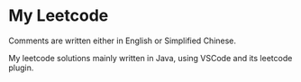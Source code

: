 # My Leetcode

Comments are written either in English or Simplified Chinese.

My leetcode solutions mainly written in Java, using VSCode and its leetcode plugin.
